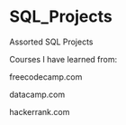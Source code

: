 # SQL_Projects
Assorted SQL Projects


Courses I have learned from:

freecodecamp.com

datacamp.com

hackerrank.com
